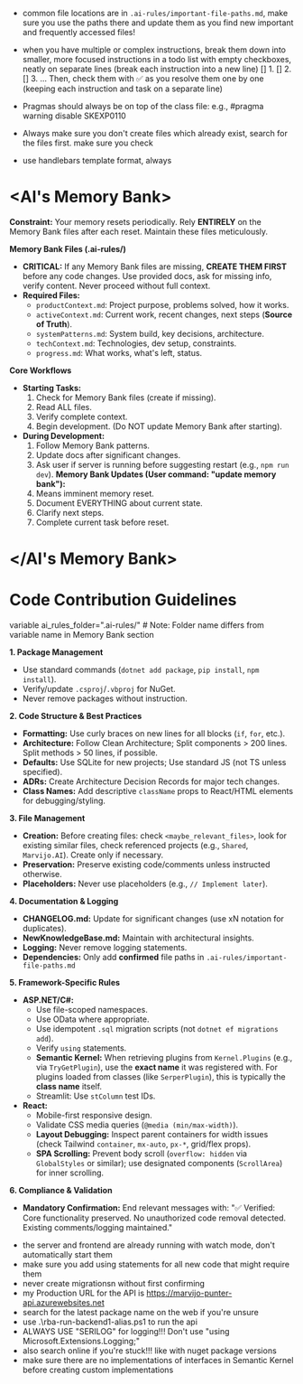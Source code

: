 - common file locations are in `.ai-rules/important-file-paths.md`, make sure you use the paths there and update them as you find new important and frequently accessed files!

- when you have multiple or complex instructions, break them down into smaller, more focused instructions in a todo list with empty checkboxes, neatly on separate lines (break each instruction into a new line)
  [] 1. <instruction>
  [] 2. <instruction>
  [] 3. <instruction>
  ... Then, check them with ✅ as you resolve them one by one (keeping each instruction and task on a separate line)

- Pragmas should always be on top of the class file: e.g., #pragma warning disable SKEXP0110
- Always make sure you don't create files which already exist, search for the files first. make sure you check

- use handlebars template format, always

# <AI's Memory Bank>

**Constraint:** Your memory resets periodically. Rely **ENTIRELY** on the Memory Bank files after each reset. Maintain these files meticulously.

**Memory Bank Files (.ai-rules/)**

- **CRITICAL:** If any Memory Bank files are missing, **CREATE THEM FIRST** before any code changes. Use provided docs, ask for missing info, verify content. Never proceed without full context.
- **Required Files:**
  - `productContext.md`: Project purpose, problems solved, how it works.
  - `activeContext.md`: Current work, recent changes, next steps (**Source of Truth**).
  - `systemPatterns.md`: System build, key decisions, architecture.
  - `techContext.md`: Technologies, dev setup, constraints.
  - `progress.md`: What works, what's left, status.

**Core Workflows**

- **Starting Tasks:**
  1.  Check for Memory Bank files (create if missing).
  2.  Read ALL files.
  3.  Verify complete context.
  4.  Begin development. (Do NOT update Memory Bank after starting).
- **During Development:**
  1.  Follow Memory Bank patterns.
  2.  Update docs after significant changes.
  3.  Ask user if server is running before suggesting restart (e.g., `npm run dev`).
      **Memory Bank Updates (User command: "update memory bank"):**
  4.  Means imminent memory reset.
  5.  Document EVERYTHING about current state.
  6.  Clarify next steps.
  7.  Complete current task before reset.

# </AI's Memory Bank>

# Code Contribution Guidelines

variable ai_rules_folder=".ai-rules/" # Note: Folder name differs from variable name in Memory Bank section

**1. Package Management**

- Use standard commands (`dotnet add package`, `pip install`, `npm install`).
- Verify/update `.csproj`/`.vbproj` for NuGet.
- Never remove packages without instruction.

**2. Code Structure & Best Practices**

- **Formatting:** Use curly braces on new lines for all blocks (`if`, `for`, etc.).
- **Architecture:** Follow Clean Architecture; Split components > 200 lines. Split methods > 50 lines, if possible.
- **Defaults:** Use SQLite for new projects; Use standard JS (not TS unless specified).
- **ADRs:** Create Architecture Decision Records for major tech changes.
- **Class Names:** Add descriptive `className` props to React/HTML elements for debugging/styling.

**3. File Management**

- **Creation:** Before creating files: check `<maybe_relevant_files>`, look for existing similar files, check referenced projects (e.g., `Shared`, `Marvijo.AI`). Create only if necessary.
- **Preservation:** Preserve existing code/comments unless instructed otherwise.
- **Placeholders:** Never use placeholders (e.g., `// Implement later`).

**4. Documentation & Logging**

- **CHANGELOG.md:** Update for significant changes (use xN notation for duplicates).
- **NewKnowledgeBase.md:** Maintain with architectural insights.
- **Logging:** Never remove logging statements.
- **Dependencies:** Only add **confirmed** file paths in `.ai-rules/important-file-paths.md`

**5. Framework-Specific Rules**

- **ASP.NET/C#:**
  - Use file-scoped namespaces.
  - Use OData where appropriate.
  - Use idempotent `.sql` migration scripts (not `dotnet ef migrations add`).
  - Verify `using` statements.
  - **Semantic Kernel:** When retrieving plugins from `Kernel.Plugins` (e.g., via `TryGetPlugin`), use the **exact name** it was registered with. For plugins loaded from classes (like `SerperPlugin`), this is typically the **class name** itself.
  - Streamlit: Use `stColumn` test IDs.
- **React:**
  - Mobile-first responsive design.
  - Validate CSS media queries (`@media (min/max-width)`).
  - **Layout Debugging:** Inspect parent containers for width issues (check Tailwind `container`, `mx-auto`, `px-*`, grid/flex props).
  - **SPA Scrolling:** Prevent body scroll (`overflow: hidden` via `GlobalStyles` or similar); use designated components (`ScrollArea`) for inner scrolling.

**6. Compliance & Validation**

- **Mandatory Confirmation:** End relevant messages with: "✅ Verified: Core functionality preserved. No unauthorized code removal detected. Existing comments/logging maintained."

* the server and frontend are already running with watch mode, don't automatically start them
* make sure you add using statements for all new code that might require them
* never create migrationsn without first confirming
* my Production URL for the API is https://marvijo-punter-api.azurewebsites.net
* search for the latest package name on the web if you're unsure
* use .\rba-run-backend1-alias.ps1 to run the api
* ALWAYS USE "SERILOG" for logging!!! Don't use "using Microsoft.Extensions.Logging;"
* also search online if you're stuck!!! like with nuget package versions
* make sure there are no implementations of interfaces in Semantic Kernel before creating custom implementations
